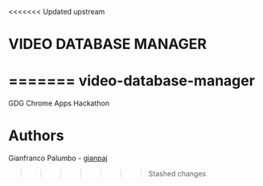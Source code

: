 <<<<<<< Updated upstream
# VIDEO DATABASE MANAGER
=======
video-database-manager
======================

GDG Chrome Apps Hackathon


Authors
===
Gianfranco Palumbo -  [gianpaj](http://github.com/gianpaj)
>>>>>>> Stashed changes
